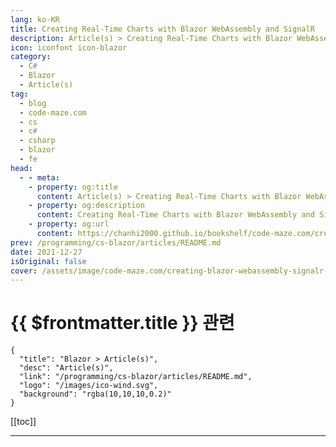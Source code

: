 ```yaml
---
lang: ko-KR
title: Creating Real-Time Charts with Blazor WebAssembly and SignalR
description: Article(s) > Creating Real-Time Charts with Blazor WebAssembly and SignalR
icon: iconfont icon-blazor
category: 
  - C#
  - Blazor
  - Article(s)
tag: 
  - blog
  - code-maze.com
  - cs
  - c#
  - csharp
  - blazor
  - fe
head:  
  - - meta:
    - property: og:title
      content: Article(s) > Creating Real-Time Charts with Blazor WebAssembly and SignalR
    - property: og:description
      content: Creating Real-Time Charts with Blazor WebAssembly and SignalR
    - property: og:url
      content: https://chanhi2000.github.io/bookshelf/code-maze.com/creating-blazor-webassembly-signalr-charts.html
prev: /programming/cs-blazor/articles/README.md
date: 2021-12-27
isOriginal: false
cover: /assets/image/code-maze.com/creating-blazor-webassembly-signalr-charts/banner.png
---
```


# {{ $frontmatter.title }} 관련

```component VPCard
{
  "title": "Blazor > Article(s)",
  "desc": "Article(s)",
  "link": "/programming/cs-blazor/articles/README.md",
  "logo": "/images/ico-wind.svg",
  "background": "rgba(10,10,10,0.2)"
}
```

[[toc]]

---

<SiteInfo
  name="Creating Real-Time Charts with Blazor WebAssembly and SignalR"
  desc="In this article, we'll learn how to use Blazor WebAssembly and SignalR to enable real-time communication between the API and Client app"
  url="https://code-maze.com/creating-blazor-webassembly-signalr-charts/"
  logo="/assets/image/code-maze.com/favicon.png"
  preview="/assets/image/code-maze.com/creating-blazor-webassembly-signalr-charts/banner.png"/>

<!-- TODO: 작성 -->
